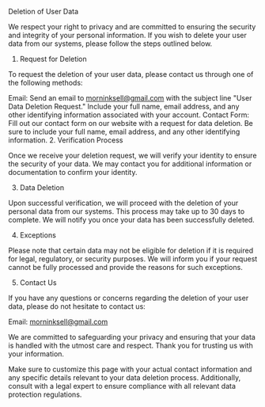 Deletion of User Data

We respect your right to privacy and are committed to ensuring the security and integrity of your personal information. If you wish to delete your user data from our systems, please follow the steps outlined below.

1. Request for Deletion

To request the deletion of your user data, please contact us through one of the following methods:

Email: Send an email to morninksell@gmail.com with the subject line "User Data Deletion Request." Include your full name, email address, and any other identifying information associated with your account.
Contact Form: Fill out our contact form on our website with a request for data deletion. Be sure to include your full name, email address, and any other identifying information.
2. Verification Process

Once we receive your deletion request, we will verify your identity to ensure the security of your data. We may contact you for additional information or documentation to confirm your identity.

3. Data Deletion

Upon successful verification, we will proceed with the deletion of your personal data from our systems. This process may take up to 30 days to complete. We will notify you once your data has been successfully deleted.

4. Exceptions

Please note that certain data may not be eligible for deletion if it is required for legal, regulatory, or security purposes. We will inform you if your request cannot be fully processed and provide the reasons for such exceptions.

5. Contact Us

If you have any questions or concerns regarding the deletion of your user data, please do not hesitate to contact us:

Email: morninksell@gmail.com

We are committed to safeguarding your privacy and ensuring that your data is handled with the utmost care and respect. Thank you for trusting us with your information.

Make sure to customize this page with your actual contact information and any specific details relevant to your data deletion process. Additionally, consult with a legal expert to ensure compliance with all relevant data protection regulations.
